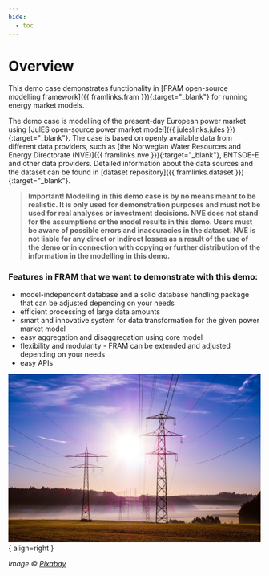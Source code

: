 ```yaml
---
hide:
  - toc
---
```


# Overview

This demo case demonstrates functionality in [FRAM open-source modelling framework]({{ framlinks.fram }}){:target="_blank"} for running energy market models. 

The demo case is modelling of the present-day European power market using [JulES open-source power market model]({{ juleslinks.jules }}){:target="_blank"}. The case is based on openly available data from different data providers, such as [the Norwegian Water Resources and Energy Directorate (NVE)]({{ framlinks.nve }}){:target="_blank"}, ENTSOE-E and other data providers. Detailed information about the data sources and the dataset can be found in [dataset repository]({{ framlinks.dataset }}){:target="_blank"}.  

> **Important! Modelling in this demo case is by no means meant to be realistic. It is only used for demonstration purposes and must not be used for real analyses or investment decisions. NVE does not stand for the assumptions or the model results in this demo. Users must be aware of possible errors and inaccuracies in the dataset. NVE is not liable for any direct or indirect losses as a result of the use of the demo or in connection with copying or further distribution of the information in the modelling in this demo.**

### Features in FRAM that we want to demonstrate with this demo:

* model-independent database and a solid database handling package that can be adjusted depending on your needs
* efficient processing of large data amounts 
* smart and innovative system for data transformation for the given power market model 
* easy aggregation and disaggregation using core model
* flexibility and modularity - FRAM can be extended and adjusted depending on your needs 
* easy APIs

![Power Market](img/power_market_illustration.jpg){ align=right }

*Image © [Pixabay](https://pixabay.com/photos/pylon-cables-sunrise-sunlight-sun-503935/)*
